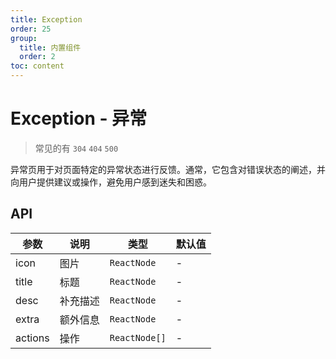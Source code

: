 ```yaml
---
title: Exception
order: 25
group:
  title: 内置组件
  order: 2
toc: content
---
```


# Exception - 异常

> 常见的有 `304` `404` `500`

异常页用于对页面特定的异常状态进行反馈。通常，它包含对错误状态的阐述，并向用户提供建议或操作，避免用户感到迷失和困惑。

## API

| 参数    | 说明     | 类型          | 默认值 |
| ------- | -------- | ------------- | ------ |
| icon    | 图片     | `ReactNode`   | -      |
| title   | 标题     | `ReactNode`   | -      |
| desc    | 补充描述 | `ReactNode`   | -      |
| extra   | 额外信息 | `ReactNode`   | -      |
| actions | 操作     | `ReactNode[]` | -      |
